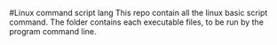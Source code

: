 #Linux command script lang
This repo contain all the linux basic script command.
The folder contains each executable files, to be run by the program command  line. 